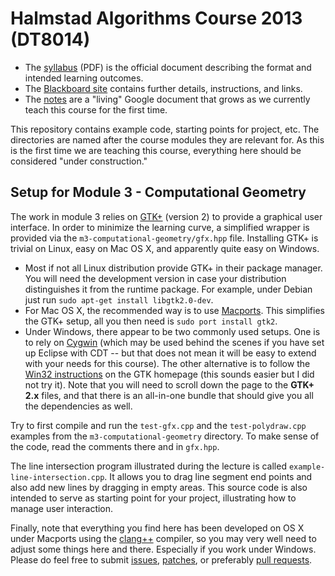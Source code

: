 Halmstad Algorithms Course 2013 (DT8014)
========================================

* The [syllabus][] (PDF) is the official document describing the
  format and intended learning outcomes.
* The [Blackboard site][] contains further details, instructions, and
  links.
* The [notes][] are a "living" Google document that grows as we
  currently teach this course for the first time.

[syllabus]: http://www.hh.se/sitevision/proxy/utbildning/hittautbildning/kursplaner.4677.html/svid12_70cf2e49129168da015800074301/752680950/se_proxy/utb_kursplan.asp?kurskod=DT8014&revisionsnr=1&format=pdf&lang=en
[Blackboard site]: https://hh.blackboard.com/webapps/portal/frameset.jsp?tab_tab_group_id=_2_1&url=%2Fwebapps%2Fblackboard%2Fexecute%2Flauncher%3Ftype%3DCourse%26id%3D_5092_1%26url%3D
[notes]: https://docs.google.com/document/d/1C1Gs8qaBFTV1PkHLRUuLx_WAx8tviem3PDRAPJqlCFw/edit?usp=sharing

This repository contains example code, starting points for project,
etc.  The directories are named after the course modules they are
relevant for.  As this is the first time we are teaching this course,
everything here should be considered "under construction."


Setup for Module 3 - Computational Geometry
-------------------------------------------

The work in module 3 relies on [GTK+][] (version 2) to provide a
graphical user interface.  In order to minimize the learning curve, a
simplified wrapper is provided via the
`m3-computational-geometry/gfx.hpp` file.  Installing GTK+ is trivial
on Linux, easy on Mac OS X, and apparently quite easy on Windows.

* Most if not all Linux distribution provide GTK+ in their package
  manager.  You will need the development version in case your
  distribution distinguishes it from the runtime package.  For
  example, under Debian just run `sudo apt-get install libgtk2.0-dev`.
* For Mac OS X, the recommended way is to use [Macports][].  This
  simplifies the GTK+ setup, all you then need is `sudo port install
  gtk2`.
* Under Windows, there appear to be two commonly used setups.  One is
  to rely on [Cygwin][] (which may be used behind the scenes if you
  have set up Eclipse with CDT -- but that does not mean it will be
  easy to extend with your needs for this course).  The other
  alternative is to follow the [Win32 instructions][] on the GTK
  homepage (this sounds easier but I did not try it).  Note that you
  will need to scroll down the page to the **GTK+ 2.x** files, and
  that there is an all-in-one bundle that should give you all the
  dependencies as well.

Try to first compile and run the `test-gfx.cpp` and the
`test-polydraw.cpp` examples from the `m3-computational-geometry`
directory.  To make sense of the code, read the comments there and in
`gfx.hpp`.

The line intersection program illustrated during the lecture is called
`example-line-intersection.cpp`.  It allows you to drag line segment
end points and also add new lines by dragging in empty areas.  This
source code is also intended to serve as starting point for your
project, illustrating how to manage user interaction.

Finally, note that everything you find here has been developed on OS X
under Macports using the [clang++][] compiler, so you may very well
need to adjust some things here and there.  Especially if you work
under Windows.  Please do feel free to submit [issues][], [patches][],
or preferably [pull requests][].

[GTK+]: http://www.gtk.org/
[Macports]: http://www.macports.org/
[Cygwin]: http://www.cygwin.com/
[Win32 instructions]: http://www.gtk.org/download/win32.php
[clang++]: http://clang.llvm.org/
[issues]: https://github.com/poftwaresatent/algocourse/issues
[patches]: http://en.wikipedia.org/wiki/Patch_(Unix)
[pull requests]: https://help.github.com/articles/using-pull-requests
